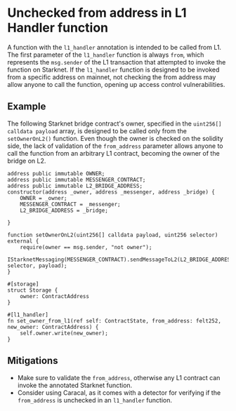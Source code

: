 # Unchecked from address in L1 Handler function

A function with the `l1_handler` annotation is intended to be called from L1. The first parameter of the `l1_handler` function is always `from`, which represents the `msg.sender` of the L1 transaction that attempted to invoke the function on Starknet. If the `l1_handler` function is designed to be invoked from a specific address on mainnet, not checking the from address may allow anyone to call the function, opening up access control vulnerabilities.


## Example

The following Starknet bridge contract's owner, specified in the `uint256[] calldata payload` array, is designed to be called only from the `setOwnerOnL2()` function. Even though the owner is checked on the solidity side, the lack of validation of the `from_address` parameter allows anyone to call the function from an arbitrary L1 contract, becoming the owner of the bridge on L2.

```solidity
address public immutable OWNER;
address public immutable MESSENGER_CONTRACT;
address public immutable L2_BRIDGE_ADDRESS;
constructor(address _owner, address _messenger, address _bridge) {
    OWNER = _owner;
    MESSENGER_CONTRACT = _messenger;
    L2_BRIDGE_ADDRESS = _bridge;

}

function setOwnerOnL2(uint256[] calldata payload, uint256 selector) external {
    require(owner == msg.sender, "not owner");
    IStarknetMessaging(MESSENGER_CONTRACT).sendMessageToL2(L2_BRIDGE_ADDRESS, selector, payload);
}
```

```Cairo
#[storage]
struct Storage {
    owner: ContractAddress
}

#[l1_handler]
fn set_owner_from_l1(ref self: ContractState, from_address: felt252, new_owner: ContractAddress) {
    self.owner.write(new_owner);
}

```
## Mitigations

- Make sure to validate the `from_address`, otherwise any L1 contract can invoke the annotated Starknet function.
- Consider using Caracal, as it comes with a detector for verifying if the `from_address` is unchecked in an `l1_handler` function.